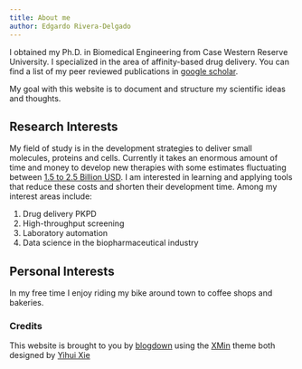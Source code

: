 ```yaml
---
title: About me
author: Edgardo Rivera-Delgado
---
```



I obtained my Ph.D. in Biomedical Engineering from Case Western Reserve University. I specialized in the area of affinity-based drug delivery. You can find a list of my peer reviewed publications in [google scholar](https://scholar.google.com/citations?user=OJCFVGAAAAAJ&hl=en). 

My goal with this website is to document and structure my scientific ideas and thoughts.

## Research Interests

My field of study is in the development strategies to deliver small molecules, proteins and cells. Currently it takes an enormous amount of time and money to develop new therapies with some estimates fluctuating between [1.5 to 2.5 Billion USD](https://www.sciencedirect.com/science/article/abs/pii/S0167629616000291). I am interested in learning and applying tools that reduce these costs and shorten their development time. Among my interest areas include:

1. Drug delivery PKPD
2. High-throughput screening 
3. Laboratory automation
4. Data science in the biopharmaceutical industry

## Personal Interests
 
In my free time I enjoy riding my bike around town to coffee shops and bakeries.  

### Credits

This website is brought to you by [blogdown](https://bookdown.org/yihui/blogdown/) using the [XMin](https://github.com/yihui/hugo-xmin) theme both designed by [Yihui Xie](https://yihui.name/en/)